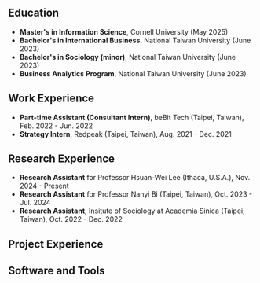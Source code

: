 ## Education
- **Master's in Information Science**, Cornell University (May 2025)
- **Bachelor's in International Business**, National Taiwan University (June 2023)
- **Bachelor's in Sociology (minor)**, National Taiwan University (June 2023)
- **Business Analytics Program**, National Taiwan University (June 2023)
  
## Work Experience
- **Part-time Assistant (Consultant Intern)**, beBit Tech (Taipei, Taiwan), Feb. 2022 - Jun. 2022
- **Strategy Intern**, Redpeak (Taipei, Taiwan), Aug. 2021 - Dec. 2021
  
## Research Experience
- **Research Assistant** for Professor Hsuan-Wei Lee (Ithaca, U.S.A.), Nov. 2024 - Present
- **Research Assistant** for Professor Nanyi Bi (Taipei, Taiwan), Oct. 2023 - Jul. 2024
- **Research Assistant**, Insitute of Sociology at Academia Sinica (Taipei, Taiwan), Oct. 2022 - Dec. 2022

## Project Experience
## Software and Tools

